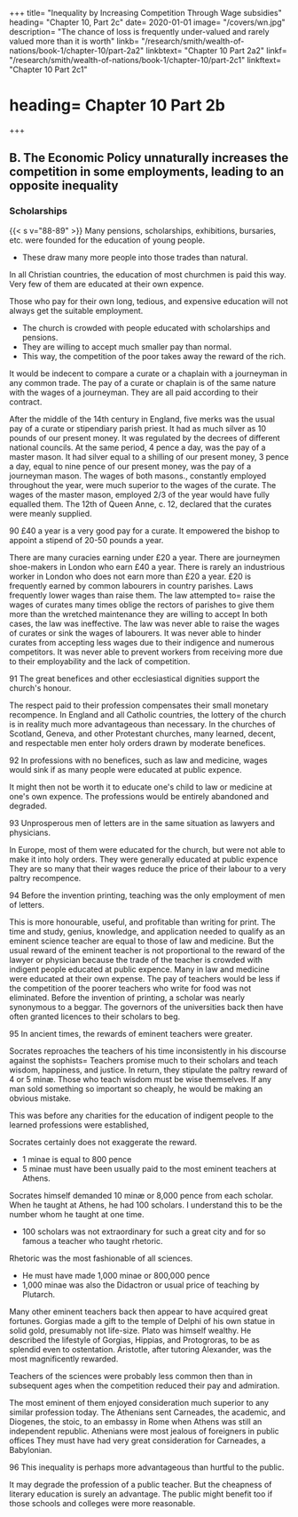 +++
title=  "Inequality by Increasing Competition Through Wage subsidies"
heading=  "Chapter 10, Part 2c"
date=  2020-01-01
image=  "/covers/wn.jpg"
description=  "The chance of loss is frequently under-valued and rarely valued more than it is worth"
linkb=  "/research/smith/wealth-of-nations/book-1/chapter-10/part-2a2"
linkbtext=  "Chapter 10 Part 2a2"
linkf=  "/research/smith/wealth-of-nations/book-1/chapter-10/part-2c1"
linkftext=  "Chapter 10 Part 2c1"
# heading=  Chapter 10 Part 2b
+++

## B. The Economic Policy unnaturally increases the competition in some employments, leading to an opposite inequality

<!-- <sup>88</sup> It creates an opposite inequality in the employments of labour and stock. -->

### Scholarships

{{< s v="88-89" >}} <!-- It was considered very important that a proper number of  be educated for certain professions. --> Many pensions, scholarships, exhibitions, bursaries, etc. were founded for the education of young people.
- These draw many more people into those trades than natural.

In all Christian countries, the education of most churchmen is paid this way. Very few of them are educated at their own expence.

Those who pay for their own long, tedious, and expensive education will not always get the suitable employment.
- The church is crowded with people educated with scholarships and pensions.
- They are willing to accept much smaller pay than normal.
- This way, the competition of the poor takes away the reward of the rich.

It would be indecent to compare a curate or a chaplain with a journeyman in any common trade.
    The pay of a curate or chaplain is of the same nature with the wages of a journeyman.
    They are all paid according to their contract.

After the middle of the 14th century in England, five merks was the usual pay of a curate or stipendiary parish priest.
    It had as much silver as 10 pounds of our present money.
        It was regulated by the decrees of different national councils.
    At the same period, 4 pence a day, was the pay of a master mason.
        It had silver equal to a shilling of our present money,
    3 pence a day, equal to nine pence of our present money, was the pay of a journeyman mason.
    The wages of both masons., constantly employed throughout the year, were much superior to the wages of the curate.
        The wages of the master mason, employed 2/3 of the year would have fully equalled them.
The 12th of Queen Anne, c. 12, declared that the curates were meanly supplied.

90 £40 a year is a very good pay for a curate.
    It empowered the bishop to appoint a stipend of 20-50 pounds a year.


There are many curacies earning under £20 a year.
    There are journeymen shoe-makers in London who earn £40 a year.
    There is rarely an industrious worker in London who does not earn more than £20 a year.
    £20 is frequently earned by common labourers in country parishes.
Laws frequently lower wages than raise them.
    The law attempted to= 
        raise the wages of curates many times
        oblige the rectors of parishes to give them more than the wretched maintenance they are willing to accept
    In both cases, the law was ineffective.
        The law was never able to raise the wages of curates or sink the wages of labourers.
        It was never able to hinder curates from accepting less wages due to their indigence and numerous competitors.
        It was never able to prevent workers from receiving more due to their employability and the lack of competition.

91 The great benefices and other ecclesiastical dignities support the church's honour.

The respect paid to their profession compensates their small monetary recompence.
In England and all Catholic countries, the lottery of the church is in reality much more advantageous than necessary.
In the churches of Scotland, Geneva, and other Protestant churches, many learned, decent, and respectable men enter holy orders drawn by moderate benefices.

92 In professions with no benefices, such as law and medicine, wages would sink if as many people were educated at public expence.

It might then not be worth it to educate one's child to law or medicine at one's own expence.
The professions would be entirely abandoned and degraded.

93 Unprosperous men of letters are in the same situation as lawyers and physicians.

In Europe, most of them were educated for the church, but were not able to make it into holy orders.
    They were generally educated at public expence
They are so many that their wages reduce the price of their labour to a very paltry recompence.

94 Before the invention printing, teaching was the only employment of men of letters.

This is more honourable, useful, and profitable than writing for print.
The time and study, genius, knowledge, and application needed to qualify as an eminent science teacher are equal to those of law and medicine.
But the usual reward of the eminent teacher is not proportional to the reward of the lawyer or physician because the trade of the teacher is crowded with indigent people educated at public expence.
    Many in law and medicine were educated at their own expense.
The pay of teachers would be less if the competition of the poorer teachers who write for food was not eliminated.
Before the invention of printing, a scholar was nearly synonymous to a beggar.
    The governors of the universities back then have often granted licences to their scholars to beg.

95 In ancient times, the rewards of eminent teachers were greater.

Socrates reproaches the teachers of his time inconsistently in his discourse against the sophists= 
    Teachers promise much to their scholars and teach wisdom, happiness, and justice.
    In return, they stipulate the paltry reward of 4 or 5 minæ.
    Those who teach wisdom must be wise themselves.
    If any man sold something so important so cheaply, he would be making an obvious mistake.

This was before any charities for the education of indigent people to the learned professions were established,

Socrates certainly does not exaggerate the reward.
- 1 minae is equal to 800 pence
- 5 minae must have been usually paid to the most eminent teachers at Athens.

Socrates himself demanded 10 minæ or 8,000 pence from each scholar. When he taught at Athens, he had 100 scholars. I understand this to be the number whom he taught at one time.
- 100 scholars was not extraordinary for such a great city and for so famous a teacher who taught rhetoric.

Rhetoric was the most fashionable of all sciences.
- He must have made 1,000 minae or 800,000 pence
- 1,000 minae was also the Didactron or usual price of teaching by Plutarch.

Many other eminent teachers back then appear to have acquired great fortunes.
    Gorgias made a gift to the temple of Delphi of his own statue in solid gold, presumably not life-size.
    Plato was himself wealthy.
        He described the lifestyle of Gorgias, Hippias, and Protogroras, to be as splendid even to ostentation.
    Aristotle, after tutoring Alexander, was the most magnificently rewarded.

Teachers of the sciences were probably less common then than in subsequent ages when the competition reduced their pay and admiration.

The most eminent of them enjoyed consideration much superior to any similar profession today.
The Athenians sent Carneades, the academic, and Diogenes, the stoic, to an embassy in Rome when Athens was still an independent republic.
    Athenians were most jealous of foreigners in public offices
    They must have had very great consideration for Carneades, a Babylonian.

96 This inequality is perhaps more advantageous than hurtful to the public.

It may degrade the profession of a public teacher.
But the cheapness of literary education is surely an advantage.
The public might benefit too if those schools and colleges were more reasonable.
